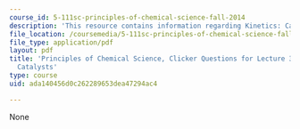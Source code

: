 ```yaml
---
course_id: 5-111sc-principles-of-chemical-science-fall-2014
description: 'This resource contains information regarding Kinetics: Catalysts.'
file_location: /coursemedia/5-111sc-principles-of-chemical-science-fall-2014/ada140456d0c262289653dea47294ac4_MIT5_111F14_Lec34Clkr.pdf
file_type: application/pdf
layout: pdf
title: 'Principles of Chemical Science, Clicker Questions for Lecture 34: Kinetics:
  Catalysts'
type: course
uid: ada140456d0c262289653dea47294ac4

---
```

None